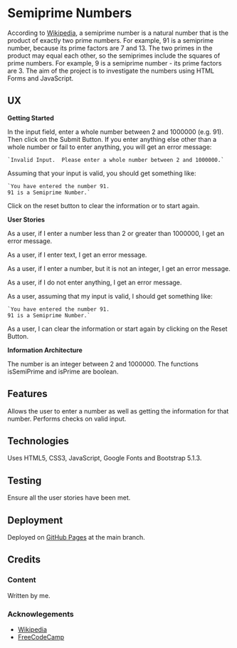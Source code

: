 # Semiprime Numbers

According to [Wikipedia](https://en.wikipedia.org/wiki/Semiprime), a semiprime number is a natural number that is the product of exactly two prime numbers.  For example, 91 is a semiprime number, because its prime factors are 7 and 13.  The two primes in the product may equal each other, so the semiprimes include the squares of prime numbers.  For example, 9 is a semiprime number - its prime factors are 3.  The aim of the project is to investigate the numbers using HTML Forms and JavaScript.

## UX

**Getting Started**

In the input field, enter a whole number between 2 and 1000000 (e.g. 91).  Then click on the Submit Button.  If you enter anything else other than a whole number or fail to enter anything, you will get an error message:

    `Invalid Input.  Please enter a whole number between 2 and 1000000.`

Assuming that your input is valid, you should get something like:

    `You have entered the number 91.
    91 is a Semiprime Number.`

Click on the reset button to clear the information or to start again.

**User Stories**

As a user, if I enter a number less than 2 or greater than 1000000, I get an error message.

As a user, if I enter text, I get an error message.

As a user, if I enter a number, but it is not an integer, I get an error message.

As a user, if I do not enter anything, I get an error message.

As a user, assuming that my input is valid, I should get something like:

    `You have entered the number 91.
    91 is a Semiprime Number.`

As a user, I can clear the information or start again by clicking on the Reset Button.

**Information Architecture**

The number is an integer between 2 and 1000000.  The functions isSemiPrime and isPrime are boolean.

## Features

Allows the user to enter a number as well as getting the information for that number.  Performs checks on valid input.

## Technologies

Uses HTML5, CSS3, JavaScript, Google Fonts and Bootstrap 5.1.3.

## Testing

Ensure all the user stories have been met.

## Deployment

Deployed on [GitHub Pages](https://derektypist.github.io/semiprime-numbers) at the main branch.

## Credits

### Content

Written by me.

### Acknowlegements

- [Wikipedia](https://en.wikipedia.org)
- [FreeCodeCamp](https://www.freecodecamp.org)